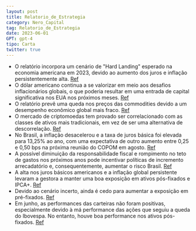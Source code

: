 ```yaml
---
layout: post
title: Relatorio_de_Estrategia
category: Nero_Capital
tag: Relatorio_de_Estrategia
date: 2023-06-01
GPT: gpt-4
tipo: Carta
twitter: true
---
```


- O relatório incorpora um cenário de "Hard Landing" esperado na economia americana em 2023, devido ao aumento dos juros e inflação persistentemente alta.
<a href="#" onclick="search_on_pdf('ou seja, o reflexo das altas nos juros terá efeito, provavelmente, no começo de 2023 e leva a econo')">Ref</a>
- O dólar americano continua a se valorizar em meio aos desafios inflacionários globais, o que poderia resultar em uma entrada de capital significativa nos EUA nos próximos meses.
<a href="#" onclick="search_on_pdf('alta entrada de capital nos próximos meses. Apesar de considerarmos um cenário de contrações em Est')">Ref</a>
- O relatório prevê uma queda nos preços das commodities devido a um desempenho econômico global mais fraco.
<a href="#" onclick="search_on_pdf('econômica demanda por metais para a construção civil e infraestrutura perde vigor. No horizonte de ')">Ref</a>
- O mercado de criptomoedas tem provado ser correlacionado com as classes de ativos mais tradicionais, em vez de ser uma alternativa de descorrelação.
<a href="#" onclick="search_on_pdf('aperto monetário mostrou que essa classe de ativos – ao invés de representar uma alternativa de des')">Ref</a>
- No Brasil, a inflação desacelerou e a taxa de juros básica foi elevada para 13,25% ao ano, com uma expectativa de outro aumento entre 0,25 e 0,50 bps na próxima reunião do COPOM em agosto.
<a href="#" onclick="search_on_pdf('Em território brasileiro a inflação desacelerou no mês de maio e avançou apenas 0,47% – menor varia')">Ref</a>
- A possível diminuição da responsabilidade fiscal e rompimento no teto de gastos nos próximos anos pode incentivar políticas de incremento arrecadatório e, consequentemente, aumentar o risco Brasil.
<a href="#" onclick="search_on_pdf('presidência com uma menor responsabilidade fiscal e, possível, rompimento no teto de gastos nos pró')">Ref</a>
- A alta nos juros básicos americanos e a inflação global persistente levaram a gestora a manter uma boa exposição em ativos pós-fixados e IPCA+. 
<a href="#" onclick="search_on_pdf('pós-fixados o que reforça nossa considerável alocação na classe. Por trazermos uma informação de ca')">Ref</a>
- Devido ao cenário incerto, ainda é cedo para aumentar a exposição em pré-fixados.
<a href="#" onclick="search_on_pdf('SELIC e cenário fiscal incerto. Acertamos na redução das exposições internacionais nos meses anteri')">Ref</a>
- Em junho, as performances das carteiras não foram positivas, especialmente devido à má performance das ações que seguiu a queda do Ibovespa. No entanto, houve boa performance nos ativos pós-fixados.
<a href="#" onclick="search_on_pdf('Em junho, as performances das carteiras não foram positivas graças as más performances das ações, s')">Ref</a>
